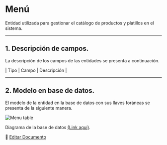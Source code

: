 # Menú

Entidad utilizada para gestionar el catálogo de productos y platillos en el sistema.

---

## 1.   Descripción de campos.

La descripción de los campos de las entidades se presenta a continuación.

| Tipo | Campo | Descripción |

--- 

## 2.  Modelo en base de datos.

El modelo de la entidad en la base de datos con sus llaves foráneas se presenta de la siguiente manera.

![Menu table](/images/MenuTable.png)

Diagrama de la base de datos [(Link aquí)](https://app.diagrams.net/#G12bfdBfGq1QhoH-HbKd0D5KDiGZxJKMYT).

📝 [Editar Documento](https://github.com/4uRest/documentation)